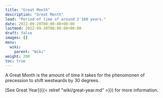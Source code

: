 ```yaml
---
title: "Great Month"
description: "Great Month"
lead: "Period of time of around 2'160 years."
date: 2022-09-20T00:00:00+00:00
lastmod: 2022-09-20T00:00:00+00:00
draft: false
images: []
menu:
  wiki:
    parent: "Wiki"
weight: 200
toc: true
---
```


A Great Month is the amount of time it takes for the phenomonen of precession to shift westwards by 30 degrees.

[See Great Year]({{< relref "wiki/great-year.md" >}}) for more information.
